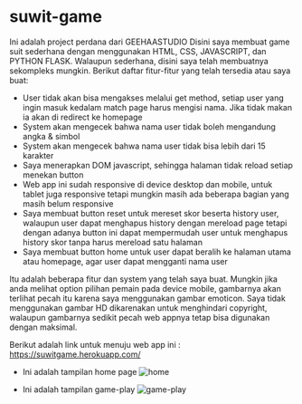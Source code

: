 # suwit-game
Ini adalah project perdana dari GEEHAASTUDIO
Disini saya membuat game suit sederhana dengan menggunakan HTML, CSS, JAVASCRIPT, dan PYTHON FLASK.
Walaupun sederhana, disini saya telah membuatnya sekompleks mungkin. Berikut daftar fitur-fitur yang telah tersedia atau saya buat:
* User tidak akan bisa mengakses melalui get method, setiap user yang ingin masuk kedalam match page harus mengisi nama. Jika tidak makan ia akan di redirect ke homepage 
* System akan mengecek bahwa nama user tidak boleh mengandung angka & simbol
* System akan mengecek bahwa nama user tidak bisa lebih dari 15 karakter
* Saya menerapkan DOM javascript, sehingga halaman tidak reload setiap menekan button
* Web app ini sudah responsive di device desktop dan mobile, untuk tablet juga responsive tetapi mungkin masih ada beberapa bagian yang masih belum responsive
* Saya membuat button reset untuk mereset skor beserta history user, walaupun user dapat menghapus history dengan mereload page tetapi dengan adanya button ini dapat mempermudah user untuk menghapus history skor tanpa harus mereload satu halaman
* Saya membuat button home untuk user dapat beralih ke halaman utama atau homepage, agar user dapat mengganti nama user


Itu adalah beberapa fitur dan system yang telah saya buat. Mungkin jika anda melihat option pilihan pemain pada device mobile, gambarnya akan terlihat pecah itu karena
saya menggunakan gambar emoticon. Saya tidak menggunakan gambar HD dikarenakan untuk menghindari copyright, walaupun gambarnya sedikit pecah web appnya tetap bisa digunakan
dengan maksimal.



Berikut adalah link untuk menuju web app ini : https://suwitgame.herokuapp.com/


* Ini adalah tampilan home page
![home](https://user-images.githubusercontent.com/101494015/181905273-05400961-70ca-4a8c-a290-13edff477971.png)



* Ini adalah tampilan game-play
![game-play](https://user-images.githubusercontent.com/101494015/181905288-8c1a4c6b-0013-48f7-bb17-9ed577c3cc78.png)
